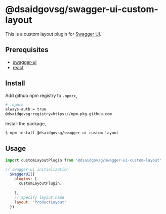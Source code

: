 
# @dsaidgovsg/swagger-ui-custom-layout 

This is a custom layout plugin for [Swagger UI](https://swagger.io/docs/open-source-tools/swagger-ui/customization/plugin-api/).

## Prerequisites

- [swagger-ui](https://www.npmjs.com/package/swagger-ui)
- [react](https://www.npmjs.com/package/react)

## Install

Add github npm registry to `.npmrc`,

```sh
# .npmrc
always-auth = true
@dsaidgovsg:registry=https://npm.pkg.github.com
```

Install the package,

```sh
$ npm install @dsaidgovsg/swagger-ui-custom-layout
```

## Usage

```javascript
import customLayoutPlugin from '@dsaidgovsg/swagger-ui-custom-layout'

// swagger-ui initialization
  SwaggerUI({
    plugins: [
      customLayoutPlugin,
      ...
    ],
    // specify layout name
    layout: 'ProductLayout'
  })
```

